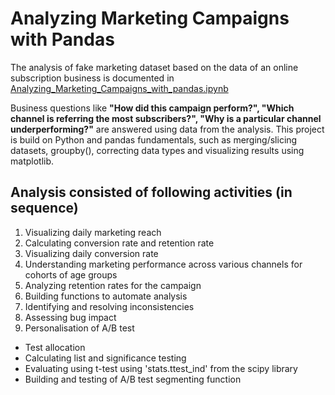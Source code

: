 # Analyzing Marketing Campaigns with Pandas
 The analysis of fake marketing dataset based on the data of an online subscription business is documented in [Analyzing_Marketing_Campaigns_with_pandas.ipynb](https://github.com/shubhi-agarwal/Analyzing-Marketing-Campaigns/blob/master/Analyzing_Marketing_Campaigns_with_pandas.ipynb) 
 
 Business questions like **"How did this campaign perform?", "Which channel is referring the most subscribers?", "Why is a particular channel underperforming?"** are answered using data from the analysis. This project is build on Python and pandas fundamentals, such as merging/slicing datasets, groupby(), correcting data types and visualizing results using matplotlib.

 ## Analysis consisted of following activities (in sequence)

  1. Visualizing daily marketing reach
  2. Calculating conversion rate and retention rate
  3. Visualizing daily conversion rate
  4. Understanding marketing performance across various channels for cohorts of age groups
  5. Analyzing retention rates for the campaign
  6. Building functions to automate analysis
  7. Identifying and resolving inconsistencies
  8. Assessing bug impact
  9. Personalisation of A/B test
  * Test allocation 
  * Calculating list and significance testing
  * Evaluating using t-test using 'stats.ttest_ind' from the scipy library
  * Building and testing of A/B test segmenting function
  
